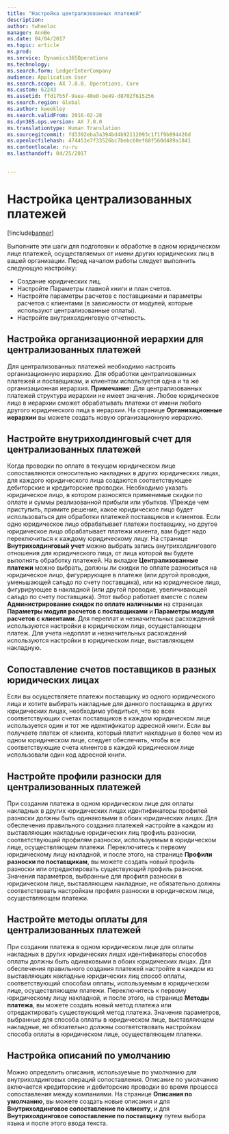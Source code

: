 ```yaml
---
title: "Настройка централизованных платежей"
description: 
author: twheeloc
manager: AnnBe
ms.date: 04/04/2017
ms.topic: article
ms.prod: 
ms.service: Dynamics365Operations
ms.technology: 
ms.search.form: LedgerInterCompany
audience: Application User
ms.search.scope: AX 7.0.0, Operations, Core
ms.custom: 62243
ms.assetid: ffd17b5f-9aea-40e0-be49-d8702f615256
ms.search.region: Global
ms.author: kweekley
ms.search.validFrom: 2016-02-28
ms.dyn365.ops.version: AX 7.0.0
ms.translationtype: Human Translation
ms.sourcegitcommit: fd3392eba3a394bd4b92112093c1f1f9b894426d
ms.openlocfilehash: 474453e7f33526bc7bebc60ef68f560d489a1841
ms.contentlocale: ru-ru
ms.lasthandoff: 04/25/2017


---
```


# <a name="set-up-centralized-payments"></a>Настройка централизованных платежей

[!include[banner](../includes/banner.md)]




Выполните эти шаги для подготовки к обработке в одном юридическом лице платежей, осуществляемых от имени других юридических лиц в вашей организации. Перед началом работы следует выполнить следующую настройку:

-   Создание юридических лиц.
-   Настройте Параметры главной книги и план счетов.
-   Настройте параметры расчетов с поставщиками и параметры расчетов с клиентами (в зависимости от модулей, которые используют централизованные оплаты).
-   Настройте внутрихолдинговую отчетность.

## <a name="set-up-an-organizational-hierarchy-for-centralized-payments"></a>Настройка организационной иерархии для централизованных платежей
Для централизованных платежей необходимо настроить организационную иерархию. Для обработки централизованных платежей и поставщикам, и клиентам используется одна и та же организационная иерархия. **Примечание:** Для централизованных платежей структура иерархии не имеет значения. Любое юридическое лицо в иерархии сможет обрабатывать платежи от имени любого другого юридического лица в иерархии. На странице **Организационные иерархии** вы можете создать новую организационную иерархию.

## <a name="set-up-an-intercompany-account-for-centralized-payments"></a>Настройте внутрихолдинговый счет для централизованных платежей
Когда проводки по оплате в текущем юридическом лице сопоставляются относительно накладных в других юридических лицах, для каждого юридического лица создаются соответствующее дебиторские и кредиторские проводки. Необходимо указать юридическое лицо, в котором разносятся применимые скидки по оплате и суммы реализованной прибыли или убытков. \Прежде чем приступить, примите решение, какое юридическое лицо будет использоваться для обработки платежей поставщиков и клиентов. Если одно юридическое лицо обрабатывает платежи поставщику, но другое юридическое лицо обрабатывает платежи клиента, вам будет надо переключиться к каждому юридическому лицу. На странице **Внутрихолдинговый учет** можно выбрать запись внутрихолдингового отношения для юридического лица, от лица которой вы будете выполнять обработку платежей. На вкладке **Централизованные платежи** можно выбрать, должны ли скидки по оплате разноситься на юридическое лицо, фигурирующее в платеже (или другой проводке, уменьшающей сальдо по счету поставщика), или на юридическое лицо, фигурирующее в накладной (или другой проводке, увеличивающей сальдо по счету поставщика). Этот выбор работает вместе с полем **Администрирование скидок по оплате наличными** на страницах **Параметры модуля расчетов с поставщиками** и **Параметры модуля расчетов с клиентами**. Для переплат и незначительных расхождений используются настройки в юридическом лице, осуществляющем платеж. Для учета недоплат и незначительных расхождений используются настройки в юридическом лице, выставляющем накладную.

## <a name="map-vendor-accounts-across-legal-entities"></a>Сопоставление счетов поставщиков в разных юридических лицах
Если вы осуществляете платежи поставщику из одного юридического лица и хотите выбирать накладные для данного поставщика в других юридических лицах, необходимо убедиться, что во всех соответствующих счетах поставщиков в каждом юридическом лице используется один и тот же идентификатор адресной книги. Если вы получаете платеж от клиента, который платит накладные в более чем из одном юридическом лице, следует обеспечить, чтобы все соответствующие счета клиентов в каждой юридическом лице использовали один код адресной книги.

## <a name="set-up-posting-profiles-for-centralized-payments"></a>Настройте профили разноски для централизованных платежей
При создании платежа в одном юридическом лице для оплаты накладных в других юридических лицах идентификаторы профилей разноски должны быть одинаковыми в обоих юридических лицах. Для обеспечения правильного создания платежей настройте в каждом из выставляющих накладные юридических лиц профиль разноски, соответствующий профилям разноски, используемым в юридическом лице, осуществляющем платежи. Переключитесь к первому юридическому лицу накладной, и после этого, на странице **Профили разноски по поставщикам**, вы можете создать новый профиль разноски или отредактировать существующий профиль разноски. Значения параметров, выбранные для профиля разноски в юридическом лице, выставляющем накладные, не обязательно должны соответствовать настройкам профиля разноски в юридическом лице, осуществляющем платежи.

## <a name="set-up-methods-of-payment-for-centralized-payments"></a>Настройте методы оплаты для централизованных платежей
При создании платежа в одном юридическом лице для оплаты накладных в других юридических лицах идентификаторы способов оплаты должны быть одинаковыми в обоих юридических лицах. Для обеспечения правильного создания платежей настройте в каждом из выставляющих накладные юридических лиц способ оплаты, соответствующий способам оплаты, используемым в юридическом лице, осуществляющем платежи. Переключитесь к первому юридическому лицу накладной, и после этого, на странице **Методы платежа**, вы можете создать новый метод платежа или отредактировать существующий метод платежа. Значения параметров, выбранные для способа оплаты в юридическом лице, выставляющем накладные, не обязательно должны соответствовать настройкам способа оплаты в юридическом лице, осуществляющем платежи.

## <a name="set-up-default-descriptions"></a>Настройка описаний по умолчанию
Можно определить описания, используемые по умолчанию для внутрихолдинговых операций сопоставления. Описание по умолчанию включается кредиторские и дебиторские проводки во время процесса сопоставления между компаниями. На странице **Описания по умолчанию**, вы можете создать новые описания и для **Внутрихолдинговое сопоставление по клиенту**, и для **Внутрихолдинговое сопоставление по поставщику** путем выбора языка и после этого ввода текста.




